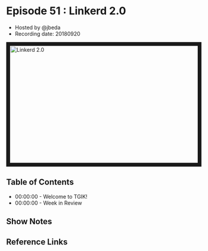 # Episode 51 : Linkerd 2.0

- Hosted by @jbeda 
- Recording date: 20180920

<!--- Thumbnailed embed of the video, n8Xo_ghCIOSY is the video id from the youtube url
Note the 0.jpg for the thumbnail --->

<a href="http://www.youtube.com/watch?feature=player_embedded&v=1dXJ34-KLe8
" target="_blank"><img src="http://img.youtube.com/vi/1dXJ34-KLe8/0.jpg" 
alt="Linkerd 2.0" width="560" height="315" border="10" /></a>

## Table of Contents

- 00:00:00 - Welcome to TGIK!
- 00:00:00 - Week in Review

## Show Notes


## Reference Links

